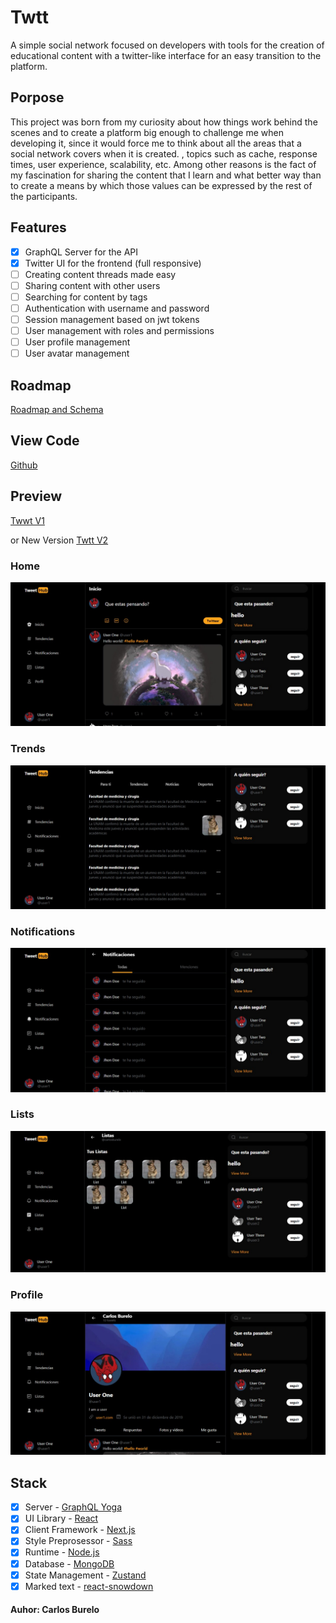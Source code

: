 # Twtt

A simple social network focused on developers with tools for the creation of educational content with a twitter-like interface for an easy transition to the platform.

## Porpose

This project was born from my curiosity about how things work behind the scenes and to create a platform big enough to challenge me when developing it, since it would force me to think about all the areas that a social network covers when it is created. , topics such as cache, response times, user experience, scalability, etc.
Among other reasons is the fact of my fascination for sharing the content that I learn and what better way than to create a means by which those values ​​can be expressed by the rest of the participants.

## Features

- [x] GraphQL Server for the API
- [x] Twitter UI for the frontend (full responsive)
- [ ] Creating content threads made easy
- [ ] Sharing content with other users
- [ ] Searching for content by tags
- [ ] Authentication with username and password
- [ ] Session management based on jwt tokens
- [ ] User management with roles and permissions
- [ ] User profile management
- [ ] User avatar management

## Roadmap

[Roadmap and Schema](https://excalidraw.com/#json=nKxe7qNSrMiUMq1wcSjuJ,fWGRlfcn0XLLac9TzjyR9w)

## View Code
[Github](https://github.com/carlos-burelo/twtt)

## Preview
[Twwt V1](https://twtt-app.vercel.app)

or New Version
[Twtt V2](https://twtt.vercel.app)

### Home

![Home](./docs/home_preview.jpeg)

### Trends

![Trends](./docs/trends_preview.jpeg)

### Notifications

![Notifications](./docs/notifications_preview.jpeg)

### Lists

![Lists](./docs/lists_preview.jpeg)

### Profile

![Profile](./docs/profile_preview.jpeg)

## Stack

- [x] Server - [GraphQL Yoga](https://www.graphql-yoga.com/)
- [x] UI Library - [React](https://reactjs.org/)
- [x] Client Framework - [Next.js](https://nextjs.org/)
- [x] Style Preprosessor - [Sass](https://sass-lang.com/)
- [x] Runtime - [Node.js](https://nodejs.org/)
- [x] Database - [MongoDB](https://www.mongodb.com/)
- [x] State Management - [Zustand](https://github.com/pmndrs/zustand)
- [x] Marked text - [react-snowdown](https://github.com/jerolimov/react-showdown)

#### Auhor: Carlos Burelo
